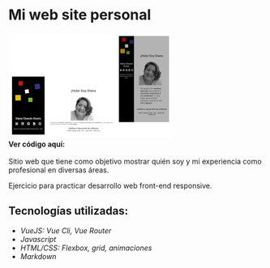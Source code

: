 # Mi web site personal

<img class="img-art" src="../../../assets/img/proyectos/site.png" alt="Vista del web site">

<div class="link-gh">
    <strong>Ver código aquí:</strong>
    <a href="https://github.com/dchaconoca/portafolio-vue" target="_blank" title="Ir a proyecto en GitHub"><i class="fab fa-github-square"></i><a>
</div>
<br>
Sitio web que tiene como objetivo mostrar quién soy y mi experiencia como profesional en diversas áreas. 

Ejercicio para practicar desarrollo web front-end responsive.

## Tecnologías utilizadas:

- *VueJS: Vue Cli, Vue Router*
- *Javascript*
- *HTML/CSS: Flexbox, grid, animaciones*
- *Markdown* 
  

